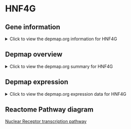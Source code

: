 <h1>HNF4G</h1>

<h2>Gene information</h2>
<details>
  <summary>Click to view the depmap.org information for HNF4G</summary>
  <iframe src="https://depmap.org/portal/gene/HNF4G?tab=about" style="border:none;width:100%;height:800px"></iframe>
</details>

<h2>Depmap overview</h2>
<details>
  <summary>Click to view the depmap.org summary for HNF4G</summary>
  <iframe src="https://depmap.org/portal/gene/HNF4G?tab=overview" style="border:none;width:100%;height:800px"></iframe>
</details>

<h2>Depmap expression</h2>
<details>
  <summary>Click to view the depmap.org expression data for HNF4G</summary>
  <iframe src="https://depmap.org/portal/gene/HNF4G?tab=characterization" style="border:none;width:100%;height:800px"></iframe>
</details>



<h2>Reactome Pathway diagram</h2>
<a href="https://reactome.org/PathwayBrowser/#/R-HSA-383280" target="_BLANK">Nuclear Receptor transcription pathway</a>



